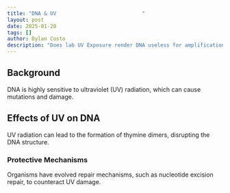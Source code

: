 ```yaml
---
title: "DNA & UV                            "
layout: post
date: 2025-01-20
tags: []
author: Dylan Costo
description: "Does lab UV Exposure render DNA useless for amplification? We test varying amounts of UV exposure on unprotected purified DNA."
---
```


## Background

DNA is highly sensitive to ultraviolet (UV) radiation, which can cause mutations and damage.

## Effects of UV on DNA

UV radiation can lead to the formation of thymine dimers, disrupting the DNA structure.

### Protective Mechanisms

Organisms have evolved repair mechanisms, such as nucleotide excision repair, to counteract UV damage.
